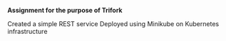 **Assignment for the purpose of Trifork**

Created a simple REST service
Deployed using Minikube on Kubernetes infrastructure
